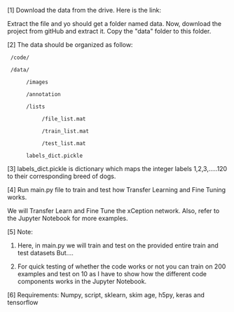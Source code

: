 

[1] Download the data from the drive.
Here is the link: 

Extract the file and yo should get a folder named data. Now, download the project from gitHub and extract it. Copy the "data" folder to this folder.


[2] The data should be organized as follow:

     /code/

     /data/

          /images

          /annotation

          /lists

               /file_list.mat

               /train_list.mat

               /test_list.mat

          labels_dict.pickle
     


[3] labels_dict.pickle is dictionary which maps the integer labels 1,2,3,.....120 to their corresponding breed of dogs.

[4] Run main.py file to train and test how Transfer Learning and Fine Tuning works.

We will Transfer Learn and Fine Tune the xCeption network. Also, refer to the Jupyter Notebook for more examples.


[5] Note:
1. Here, in main.py we will train and test on the provided entire train and test datasets
But....

2. For quick testing of whether the code works or not
you can train on 200 examples and test on 10 as I have to show how the different code components works in the Jupyter Notebook.


[6] Requirements:
Numpy, script, sklearn, skim age, h5py, keras and tensorflow

